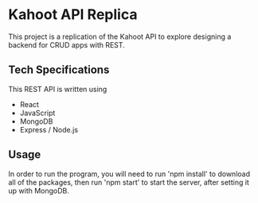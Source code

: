 # Kahoot API Replica
This project is a replication of the Kahoot API to explore designing a backend for CRUD apps with REST.

## Tech Specifications
This REST API is written using 
- React
- JavaScript
- MongoDB
- Express / Node.js

## Usage
In order to run the program, you will need to run 'npm install' to download all of the packages, then run 'npm start' to start the server, after setting it up with MongoDB.
 

